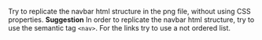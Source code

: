 
Try to replicate the navbar html structure in the png file, without using CSS properties.
**Suggestion**
In order to replicate the navbar html structure, try to use the semantic tag `<nav>`. For the links try to use a not ordered list. 
